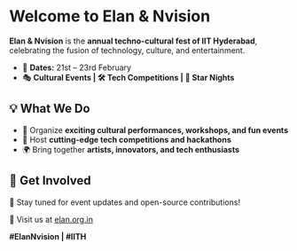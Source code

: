 <h1>Welcome to Elan & Nvision</h1>

<p><strong>Elan & Nvision</strong> is the <strong>annual techno-cultural fest of IIT Hyderabad</strong>, celebrating the fusion of technology, culture, and entertainment.</p>

<ul>
  <li>📅 <strong>Dates:</strong> 21st – 23rd February</li>
  <li>🎭 <strong>Cultural Events | 🛠️ Tech Competitions | 🎤 Star Nights</strong></li>
</ul>

<h2>💡 What We Do</h2>
<ul>
  <li>🎨 Organize <strong>exciting cultural performances, workshops, and fun events</strong></li>
  <li>🚀 Host <strong>cutting-edge tech competitions and hackathons</strong></li>
  <li>🌍 Bring together <strong>artists, innovators, and tech enthusiasts</strong></li>
</ul>

<h2>📌 Get Involved</h2>
<p>🌟 Stay tuned for event updates and open-source contributions!</p>
<p>🔗 Visit us at <a href="https://www.elan.org.in" target="_blank">elan.org.in</a></p>

<p><strong>#ElanNvision | #IITH</strong></p>
